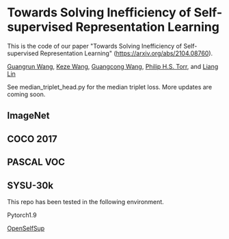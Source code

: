 # Towards Solving Inefficiency of Self-supervised Representation Learning


This is the code of our paper "Towards Solving Inefficiency of Self-supervised Representation Learning" (https://arxiv.org/abs/2104.08760).

[Guangrun Wang](https://wanggrun.github.io), [Keze Wang](https://kezewang.com/tutorials.html), [Guangcong Wang](https://wanggcong.github.io), [Philip H.S. Torr](https://www.robots.ox.ac.uk/~phst/), and [Liang Lin](http://www.linliang.net/)

See median_triplet_head.py for the median triplet loss. More updates are coming soon.


## ImageNet

## COCO 2017

## PASCAL VOC

## SYSU-30k

This repo has been tested in the following environment.

Pytorch1.9

[OpenSelfSup](https://github.com/open-mmlab/OpenSelfSup)
